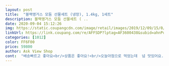 ```yaml
---
layout: post 
title:  "블랙앵거스 모둠 선물세트 (냉장), 1.4kg, 1세트" 
description: 블랙앵거스 모둠 선물세트 ( ..
date: 2020-09-04 15:12:26 
img: https://static.coupangcdn.com/image/retail/images/2019/12/09/15/0/7b852858-62bc-47c0-b548-6ad8537f0a52.jpg 
linkUrl: https://link.coupang.com/re/AFFSDP?lptag=AF3600438&subid=ahnPublicAsk&pageKey=1074269676&itemId=2023708664&vendorItemId=70023344241&traceid=V0-113-6e4e83c411e3184a 
categories: [1012] 
color: FF6F00 
price: 59800 
author: Ask View Shop 
cont:  "배송빠르고 좋아요<br/>상품은 좋아요!<br/>오늘아점으로 먹었는데  넘 맛있어요.<br/> 식구들이 맛있다고  좋아하네요.<br/> 다음에 또 구매해야 겠네요<br/>" 
---
```

